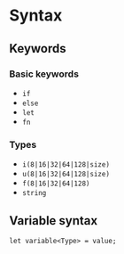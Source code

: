 # Syntax

## Keywords

### Basic keywords

- `if`
- `else`
- `let`
- `fn`

### Types

- `i(8|16|32|64|128|size)`
- `u(8|16|32|64|128|size)`
- `f(8|16|32|64|128)`
- `string`

## Variable syntax

```_
let variable<Type> = value;
```
